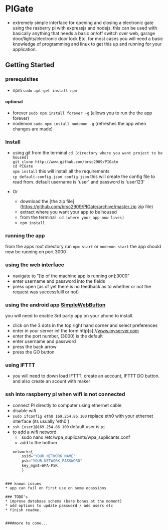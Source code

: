 # PIGate

 - extremely simple interface for opening and closing a electronic gate using the rasberry pi with expressjs and nodejs. this can be used with basically anything that needs a basic on/off switch over web, garage door/lights/electronic door lock Etc. for most cases you will need a basic knowledge of programming and linux to get this up and running for your application.

## Getting Started
### prerequisites
* npm 
  `sudo apt-get install npm` 

#### optional 

* forever
  `sudo npm install forever -g` (allows you to run the the app forever)
* nodemon
  `sudo npm install nodemon -g` (refreshes the app when changes are made)

### Install 
* using git from the terminal
`cd [directory where you want project to be housed]`<br>
`git clone http://www.github.com/brsc2909/PIGate`<br>
`cd PIGate`<br>
`npm install` this will install all the requirements <br>
`cp default-config.json config.json` this will create the config file to read from. default username is 'user' and password is 'user123'

* Or 
   * download the [the zip file](https://github.com/brsc2909/PIGate/archive/master.zip zip file)
   * extract where you want your app to be housed
   * from the terminal ` cd [where your app now lives]`
   * `npm install`

### running the app
from the apps root directory run `npm start` or `nodemon start` the app should now be running on port 3000

### using the web interface
* navigate to "[ip of the machine app is running on]:3000"
* enter username and password into the fields
* press open (as of yet there is no feedback as to whether or not the request was successfulll or not)

### using the android app [SimpleWebButton](https://github.com/brsc2909/SimpleWebButton/blob/master/mobile/mobile-release.apk)
you will need to enable 3rd party app on your phone to install. 
* click on the 3 dots in the top right hand corner and select preferences
* enter in your server int the form http[s]://www.myserver.com
* enter the port number, (3000) is the default
* enter username and password
* press the back arrow
* press the GO button

### using IFTTT 
* you will need to down load IFTTT, create an account, IFTTT DO button. and also create an acount with maker





### ssh into raspberry pi when wifi is not connected
* connect PI directly to computer using ethernet cable
* disable wifi 
* `sudo ifconfig eth0 169.254.86.100` replace eth0 with your ethernet interface (its usually 'eth0')
* `ssh [user]@169.254.86.100` default user is `pi`
* to add a wifi netword 
	* `sudo nano /etc/wpa_suplicants/wpa_suplicants.conf
	* add to the bottom 
	```js
	network={
		ssid="YOUR_NETWORK_NAME"
		psk="YOUR_NETWORK_PASSWORD"
		key_mgmt=WPA-PSK
		}
```

### known issues
* app can fail on first use on some ocassions

### TODO's
* improve database schema (bare bones at the moment)
* add options to update password / add users etc
* finish readme.


####more to come...
